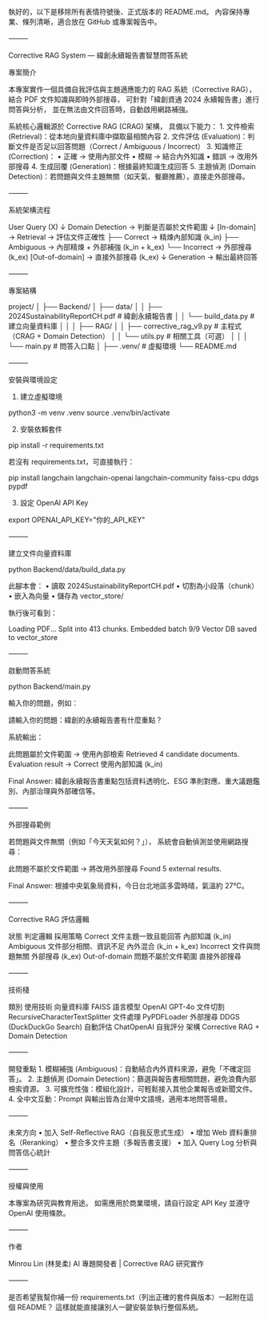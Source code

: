  執好的，以下是移除所有表情符號後、正式版本的 README.md。
內容保持專業、條列清晰，適合放在 GitHub 或專案報告中。

⸻

Corrective RAG System — 緯創永續報告書智慧問答系統

專案簡介

本專案實作一個具備自我評估與主題適應能力的 RAG 系統（Corrective RAG），
結合 PDF 文件知識與即時外部搜尋，
可針對「緯創資通 2024 永續報告書」進行問答與分析，
並在無法由文件回答時，自動啟用網路補強。

系統核心邏輯源於 Corrective RAG (CRAG) 架構，
具備以下能力：
	1.	文件檢索 (Retrieval)：從本地向量資料庫中擷取最相關內容
	2.	文件評估 (Evaluation)：判斷文件是否足以回答問題（Correct / Ambiguous / Incorrect）
	3.	知識修正 (Correction)：
	•	正確 → 使用內部文件
	•	模糊 → 結合內外知識
	•	錯誤 → 改用外部搜尋
	4.	生成回覆 (Generation)：根據最終知識生成回答
	5.	主題偵測 (Domain Detection)：若問題與文件主題無關（如天氣、餐廳推薦），直接走外部搜尋。

⸻

系統架構流程

User Query (X)
   ↓
Domain Detection → 判斷是否屬於文件範圍
   ↓
[In-domain] → Retrieval → 評估文件正確性
      ├── Correct → 精煉內部知識 (k_in)
      ├── Ambiguous → 內部精煉 + 外部補強 (k_in + k_ex)
      └── Incorrect → 外部搜尋 (k_ex)
[Out-of-domain] → 直接外部搜尋 (k_ex)
   ↓
Generation → 輸出最終回答


⸻

專案結構

project/
│
├── Backend/
│   ├── data/
│   │   ├── 2024SustainabilityReportCH.pdf   # 緯創永續報告書
│   │   └── build_data.py                    # 建立向量資料庫
│   │
│   ├── RAG/
│   │   ├── corrective_rag_v9.py             # 主程式（CRAG + Domain Detection）
│   │   └── utils.py                         # 相關工具（可選）
│   │
│   └── main.py                              # 問答入口點
│
├── .venv/                                   # 虛擬環境
└── README.md


⸻

安裝與環境設定

1. 建立虛擬環境

python3 -m venv .venv
source .venv/bin/activate

2. 安裝依賴套件

pip install -r requirements.txt

若沒有 requirements.txt，可直接執行：

pip install langchain langchain-openai langchain-community faiss-cpu ddgs pypdf

3. 設定 OpenAI API Key

export OPENAI_API_KEY="你的_API_KEY"


⸻

建立文件向量資料庫

python Backend/data/build_data.py

此腳本會：
	•	讀取 2024SustainabilityReportCH.pdf
	•	切割為小段落（chunk）
	•	嵌入為向量
	•	儲存為 vector_store/

執行後可看到：

Loading PDF...
Split into 413 chunks.
Embedded batch 9/9
Vector DB saved to vector_store


⸻

啟動問答系統

python Backend/main.py

輸入你的問題，例如：

請輸入你的問題：緯創的永續報告書有什麼重點？

系統輸出：

此問題屬於文件範圍 → 使用內部檢索
Retrieved 4 candidate documents.
Evaluation result → Correct
使用內部知識 (k_in)

Final Answer:
緯創永續報告書重點包括資料透明化、ESG 準則對應、重大議題鑑別、內部治理與外部確信等。


⸻

外部搜尋範例

若問題與文件無關（例如「今天天氣如何？」），
系統會自動偵測並使用網路搜尋：

此問題不屬於文件範圍 → 將改用外部搜尋
Found 5 external results.

Final Answer:
根據中央氣象局資料，今日台北地區多雲時晴，氣溫約 27°C。


⸻

Corrective RAG 評估邏輯

狀態	判定邏輯	採用策略
Correct	文件主題一致且能回答	內部知識 (k_in)
Ambiguous	文件部分相關、資訊不足	內外混合 (k_in + k_ex)
Incorrect	文件與問題無關	外部搜尋 (k_ex)
Out-of-domain	問題不屬於文件範圍	直接外部搜尋


⸻

技術棧

類別	使用技術
向量資料庫	FAISS
語言模型	OpenAI GPT-4o
文件切割	RecursiveCharacterTextSplitter
文件處理	PyPDFLoader
外部搜尋	DDGS (DuckDuckGo Search)
自動評估	ChatOpenAI 自我評分
架構	Corrective RAG + Domain Detection


⸻

開發重點
	1.	模糊補強 (Ambiguous)：自動結合內外資料來源，避免「不確定回答」。
	2.	主題偵測 (Domain Detection)：篩選與報告書相關問題，避免浪費內部檢索資源。
	3.	可擴充性強：模組化設計，可輕鬆接入其他企業報告或新聞文件。
	4.	全中文互動：Prompt 與輸出皆為台灣中文語境，適用本地問答場景。

⸻

未來方向
	•	加入 Self-Reflective RAG（自我反思式生成）
	•	增加 Web 資料重排名（Reranking）
	•	整合多文件主題（多報告書支援）
	•	加入 Query Log 分析與問答信心統計

⸻

授權與使用

本專案為研究與教育用途。
如需應用於商業環境，請自行設定 API Key 並遵守 OpenAI 使用條款。

⸻

作者

Minrou Lin (林旻柔)
AI 專題開發者 | Corrective RAG 研究實作

⸻

是否希望我幫你補一份 requirements.txt（列出正確的套件與版本）一起附在這個 README？
這樣就能直接讓別人一鍵安裝並執行整個系統。
